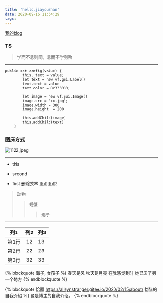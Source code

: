 ```yaml
---
title: 'hello,jiayouzhan'
date: 2020-09-16 11:34:29
tags:
---
```

[我的blog](https://www.baidu.com)
### TS
> 学而不思则罔，思而不学则殆
---
<!-- *** -->

```
public set config(value) {
        this._text = value;
        let text = new vf.gui.Label()
        text.text = value
        text.color = 0x333333;

        let image = new vf.gui.Image()
        image.src = "xx.jpg";
        image.width = 300
        image.height  = 200

        this.addChild(image)
        this.addChild(text)
    }
```
<!-- ![cat](/hello-jiayouzhan/car.jpg) -->
<!-- {% asset_img car car %} -->
<!-- ![car](https://imgx.vipkidstatic.com/media/homework/book/r_R0001862_15669039871771566903987177.jpg) -->
<!-- ![cat](/images/car.jpg) -->
<!-- ![cat](car.jpg) -->
<!-- <img src="/images/car.jpg"> -->
### 图床方式
![1122.jpeg](https://i.loli.net/2020/09/17/2zmaUANRkVEQs18.jpg)
<!-- https://sm.ms/   https://imgchr.com/  https://sbimg.cn/  图床地址 -->



---
* this
+ second
- first
~~删除文本~~
<code>重点</code>
`重点2`
> 动物
>> 螃蟹
>>> 蝎子
---
列1   | 列2 | 列3 
----- | :---: | ---- 
第1行 | 12  | 13  
第2行 | 22  | 23  
第3行 | 32  | 33  

{% blockquote 海子, 女孩子 %}
春天是风
秋天是月亮
在我感觉到时
她已去了另一个地方
{% endblockquote %}

{% blockquote 恰醋 https://alleynstranger.gitee.io/2020/02/15/about/ 恰醋的自我介绍 %}
这是博主的自我介绍。
{% endblockquote %}

